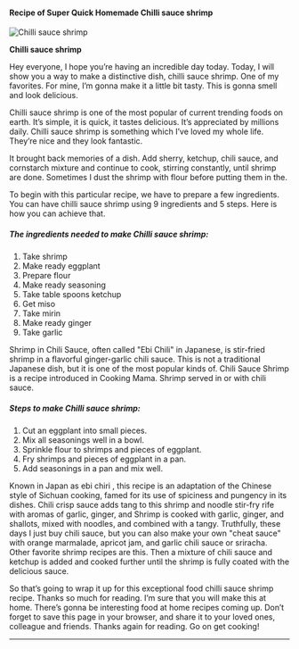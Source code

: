             

#### Recipe of Super Quick Homemade Chilli sauce shrimp

![Chilli sauce shrimp](https://img-global.cpcdn.com/recipes/718ed4228bcf5a49/751x532cq70/chilli-sauce-shrimp-recipe-main-photo.jpg)

**Chilli sauce shrimp**

Hey everyone, I hope you’re having an incredible day today. Today, I will show you a way to make a distinctive dish, chilli sauce shrimp. One of my favorites. For mine, I’m gonna make it a little bit tasty. This is gonna smell and look delicious.

Chilli sauce shrimp is one of the most popular of current trending foods on earth. It’s simple, it is quick, it tastes delicious. It’s appreciated by millions daily. Chilli sauce shrimp is something which I’ve loved my whole life. They’re nice and they look fantastic.

It brought back memories of a dish. Add sherry, ketchup, chili sauce, and cornstarch mixture and continue to cook, stirring constantly, until shrimp are done. Sometimes I dust the shrimp with flour before putting them in the.

To begin with this particular recipe, we have to prepare a few ingredients. You can have chilli sauce shrimp using 9 ingredients and 5 steps. Here is how you can achieve that.

##### The ingredients needed to make Chilli sauce shrimp:

1.  Take shrimp
2.  Make ready eggplant
3.  Prepare flour
4.  Make ready seasoning
5.  Take table spoons ketchup
6.  Get miso
7.  Take mirin
8.  Make ready ginger
9.  Take garlic

Shrimp in Chili Sauce, often called "Ebi Chili" in Japanese, is stir-fried shrimp in a flavorful ginger-garlic chili sauce. This is not a traditional Japanese dish, but it is one of the most popular kinds of. Chili Sauce Shrimp is a recipe introduced in Cooking Mama. Shrimp served in or with chili sauce.

##### Steps to make Chilli sauce shrimp:

1.  Cut an eggplant into small pieces.
2.  Mix all seasonings well in a bowl.
3.  Sprinkle flour to shrimps and pieces of eggplant.
4.  Fry shrimps and pieces of eggplant in a pan.
5.  Add seasonings in a pan and mix well.

Known in Japan as ebi chiri , this recipe is an adaptation of the Chinese style of Sichuan cooking, famed for its use of spiciness and pungency in its dishes. Chili crisp sauce adds tang to this shrimp and noodle stir-fry rife with aromas of garlic, ginger, and Shrimp is cooked with garlic, ginger, and shallots, mixed with noodles, and combined with a tangy. Truthfully, these days I just buy chili sauce, but you can also make your own "cheat sauce" with orange marmalade, apricot jam, and garlic chili sauce or sriracha. Other favorite shrimp recipes are this. Then a mixture of chili sauce and ketchup is added and cooked further until the shrimp is fully coated with the delicious sauce.

So that’s going to wrap it up for this exceptional food chilli sauce shrimp recipe. Thanks so much for reading. I’m sure that you will make this at home. There’s gonna be interesting food at home recipes coming up. Don’t forget to save this page in your browser, and share it to your loved ones, colleague and friends. Thanks again for reading. Go on get cooking!

* * *